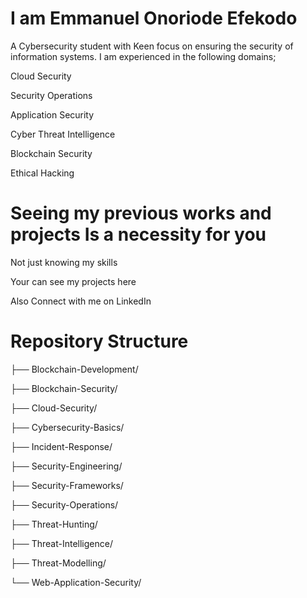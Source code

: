 # I am Emmanuel Onoriode Efekodo 

A Cybersecurity student with Keen focus on ensuring the security of information systems.
I am experienced in the following domains;

Cloud Security 

Security Operations 

Application Security 

Cyber Threat Intelligence 

Blockchain Security 

Ethical Hacking 

# Seeing my previous works and projects Is a necessity for you 

Not just knowing my skills 

Your can see my projects here

Also Connect with me on LinkedIn 

# Repository Structure 


├── Blockchain-Development/

├── Blockchain-Security/

├── Cloud-Security/

├── Cybersecurity-Basics/

├── Incident-Response/

├── Security-Engineering/

├── Security-Frameworks/

├── Security-Operations/

├── Threat-Hunting/

├── Threat-Intelligence/

├── Threat-Modelling/

└── Web-Application-Security/


